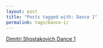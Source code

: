 ```yaml
---
layout: post
title: "Posts tagged with: Dance 1"
permalink: tags/Dance-1/
---
```

[Dimitri Shostakovich Dance 1](/2012/01/dimitri-shostakovich-dance-1)
